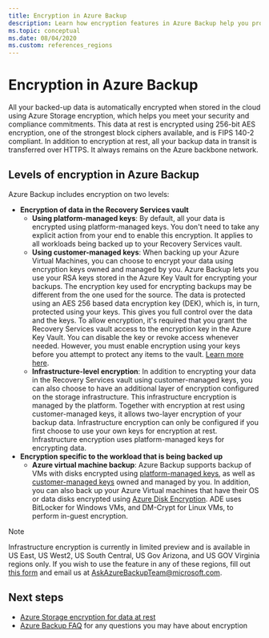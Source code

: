```yaml
---
title: Encryption in Azure Backup
description: Learn how encryption features in Azure Backup help you protect your backup data and meet the security needs of your business.
ms.topic: conceptual
ms.date: 08/04/2020
ms.custom: references_regions 
---
```


# Encryption in Azure Backup

All your backed-up data is automatically encrypted when stored in the cloud using Azure Storage encryption, which helps you meet your security and compliance commitments. This data at rest is encrypted using 256-bit AES encryption, one of the strongest block ciphers available, and is FIPS 140-2 compliant. In addition to encryption at rest, all your backup data in transit is transferred over HTTPS. It always remains on the Azure backbone network.

## Levels of encryption in Azure Backup

Azure Backup includes encryption on two levels:

- **Encryption of data in the Recovery Services vault**
  - **Using platform-managed keys**: By default, all your data is encrypted using platform-managed keys. You don't need to take any explicit action from your end to enable this encryption. It applies to all workloads being backed up to your Recovery Services vault.
  - **Using customer-managed keys**: When backing up your Azure Virtual Machines, you can choose to encrypt your data using encryption keys owned and managed by you. Azure Backup lets you use your RSA keys stored in the Azure Key Vault for encrypting your backups. The encryption key used for encrypting backups may be different from the one used for the source. The data is protected using an AES 256 based data encryption key (DEK), which is, in turn, protected using your keys. This gives you full control over the data and the keys. To allow encryption, it's required that you grant the Recovery Services vault access to the encryption key in the Azure Key Vault. You can disable the key or revoke access whenever needed. However, you must enable encryption using your keys before you attempt to protect any items to the vault. [Learn more here](encryption-at-rest-with-cmk.md).
  - **Infrastructure-level encryption**: In addition to encrypting your data in the Recovery Services vault using customer-managed keys, you can also choose to have an additional layer of encryption configured on the storage infrastructure. This infrastructure encryption is managed by the platform. Together with encryption at rest using customer-managed keys, it allows two-layer encryption of your backup data. Infrastructure encryption can only be configured if you first choose to use your own keys for encryption at rest. Infrastructure encryption uses platform-managed keys for encrypting data.
- **Encryption specific to the workload that is being backed up**  
  - **Azure virtual machine backup**: Azure Backup supports backup of VMs with disks encrypted using [platform-managed keys](https://docs.microsoft.com/azure/virtual-machines/windows/disk-encryption#platform-managed-keys), as well as [customer-managed keys](https://docs.microsoft.com/azure/virtual-machines/windows/disk-encryption#customer-managed-keys) owned and managed by you. In addition, you can also back up your Azure Virtual machines that have their OS or data disks encrypted using [Azure Disk Encryption](backup-azure-vms-encryption.md#encryption-support-using-ade). ADE uses BitLocker for Windows VMs, and DM-Crypt for Linux VMs, to perform in-guest encryption.

>[!NOTE]
>Infrastructure encryption is currently in limited preview and is available in US East, US West2, US South Central, US Gov Arizona, and US GOV Virginia regions only. If you wish to use the feature in any of these regions, fill out [this form](https://forms.office.com/Pages/ResponsePage.aspx?id=v4j5cvGGr0GRqy180BHbR0H3_nezt2RNkpBCUTbWEapUN0VHNEpJS0ZUWklUNVdJSTEzR0hIOVRMVC4u) and email us at [AskAzureBackupTeam@microsoft.com](mailto:AskAzureBackupTeam@microsoft.com).

## Next steps

- [Azure Storage encryption for data at rest](https://docs.microsoft.com/azure/storage/common/storage-service-encryption)
- [Azure Backup FAQ](backup-azure-backup-faq.md#encryption) for any questions you may have about encryption
